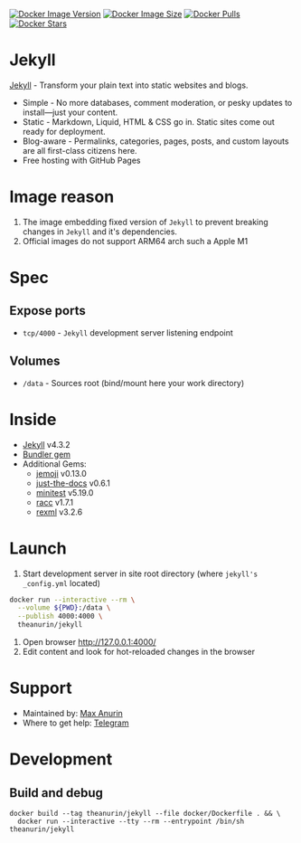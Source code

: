 [![Docker Image Version](https://img.shields.io/docker/v/theanurin/jekyll?sort=date&label=Version)](https://hub.docker.com/r/theanurin/jekyll/tags)
[![Docker Image Size](https://img.shields.io/docker/image-size/theanurin/jekyll?label=Image%20Size)](https://hub.docker.com/r/theanurin/jekyll/tags)
[![Docker Pulls](https://img.shields.io/docker/pulls/theanurin/jekyll?label=Pulls)](https://hub.docker.com/r/theanurin/jekyll)
[![Docker Stars](https://img.shields.io/docker/stars/theanurin/jekyll?label=Docker%20Stars)](https://hub.docker.com/r/theanurin/jekyll)

# Jekyll

[Jekyll](https://jekyllrb.com/) - Transform your plain text into static websites and blogs.

* Simple - No more databases, comment moderation, or pesky updates to install—just your content.
* Static - Markdown, Liquid, HTML & CSS go in. Static sites come out ready for deployment.
* Blog-aware - Permalinks, categories, pages, posts, and custom layouts are all first-class citizens here.
* Free hosting with GitHub Pages

# Image reason

1. The image embedding fixed version of `Jekyll` to prevent breaking changes in `Jekyll` and it's dependencies.
1. Official images do not support ARM64 arch such a Apple M1


# Spec

## Expose ports

* `tcp/4000` - `Jekyll` development server listening endpoint


## Volumes

* `/data` - Sources root (bind/mount here your work directory)


# Inside

* [Jekyll](https://jekyllrb.com/) v4.3.2
* [Bundler gem](https://rubygems.org/gems/bundler)
* Additional Gems:
	* [jemoji](https://rubygems.org/gems/jemoji) v0.13.0
	* [just-the-docs](https://rubygems.org/gems/just-the-docs) v0.6.1
	* [minitest](https://rubygems.org/gems/minitest) v5.19.0
	* [racc](https://rubygems.org/gems/racc) v1.7.1
	* [rexml](https://rubygems.org/gems/rexml) v3.2.6

# Launch
1. Start development server in site root directory (where `jekyll's _config.yml` located)
  ```bash
  docker run --interactive --rm \
    --volume ${PWD}:/data \
    --publish 4000:4000 \
    theanurin/jekyll
  ```
1. Open browser http://127.0.0.1:4000/
1. Edit content and look for hot-reloaded changes in the browser


# Support

* Maintained by: [Max Anurin](https://anurin.name/)
* Where to get help: [Telegram](https://t.me/theanurin)


# Development
## Build and debug
```shell
docker build --tag theanurin/jekyll --file docker/Dockerfile . && \
  docker run --interactive --tty --rm --entrypoint /bin/sh theanurin/jekyll
```